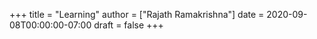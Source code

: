 +++
title = "Learning"
author = ["Rajath Ramakrishna"]
date = 2020-09-08T00:00:00-07:00
draft = false
+++
